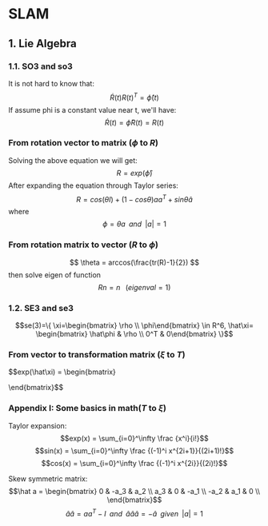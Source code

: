 <script type="text/javascript" src="https://cdn.mathjax.org/mathjax/latest/MathJax.js?config=TeX-AMS_HTML"></script>

# SLAM

## 1. Lie Algebra

### 1.1. SO3 and so3
It is not hard to know that:
$$ \dot R(t)R(t)^T=\hat\phi(t)$$
If assume phi is a constant value near t, we'll have:
$$\dot R(t) = \hat\phi R(t) = R(t)$$

### From rotation vector to matrix ($\phi$ to $R$)
Solving the above equation we will get:
$$R = exp(\hat\phi)$$
After expanding the equation through Taylor series:
$$R=cos(\theta I) + (1-cos\theta)aa^T+sin\theta\hat a$$
where $$\phi=\theta a \;\;and\;\;|a|=1$$

### From rotation matrix to vector ($R$ to $\phi$)
$$ \theta = arccos(\frac{tr(R)-1}{2}) $$
then solve eigen of function
$$ Rn=n\;\;\;(eigenval=1)$$

### 1.2. SE3 and se3
$$se(3)=\{ \xi=\begin{bmatrix} \rho \\ \phi\end{bmatrix} \in R^6, \hat\xi= \begin{bmatrix} \hat\phi & \rho \\ 0^T & 0\end{bmatrix} \}$$

### From vector to transformation matrix ($\xi$ to $T$)
$$exp(\hat\xi) = 
\begin{bmatrix} 

\end{bmatrix}$$

### Appendix I: Some basics in math($T$ to $\xi$)

Taylor expansion:
$$exp(x) = \sum_{i=0}^\infty \frac {x^i}{i!}$$
$$sin(x) = \sum_{i=0}^\infty \frac {(-1)^i x^{2i+1}}{(2i+1)!}$$
$$cos(x) = \sum_{i=0}^\infty \frac {(-1)^i x^{2i}}{(2i)!}$$

Skew symmetric matrix:
$$\hat a = \begin{bmatrix}  
0 & -a_3 & a_2 \\  
a_3 & 0 & -a_1 \\
-a_2 & a_1 & 0 \\
\end{bmatrix}$$
$$\hat a\hat a = aa^T - I \;\; and \;\; \hat a\hat a\hat a=-\hat a \;\; given \;\; |a| = 1$$

<!--stackedit_data:
eyJoaXN0b3J5IjpbLTkwNzExNDI2MSwzMzU5NDcyNTEsMTQ5ND
QxNTE3NSwtMjU1MTU4MTUzLDIxMjMzMjc2MTQsMTc5NjA1NjU3
NCwtOTc2MzQ0ODQwLDg1OTY3MjQ3MSwtMTc2ODgyNTcyNV19
-->